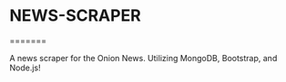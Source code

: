 # NEWS-SCRAPER
=======

A news scraper for the Onion News. Utilizing MongoDB, Bootstrap, and Node.js!
